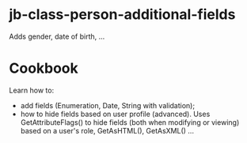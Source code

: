 # jb-class-person-additional-fields

Adds gender, date of birth, ...



# Cookbook

Learn how to:
- add fields (Enumeration, Date, String with validation);
- how to hide fields based on user profile (advanced). Uses GetAttributeFlags() to hide fields (both when modifying or viewing) based on a user's role, GetAsHTML(), GetAsXML() ...

